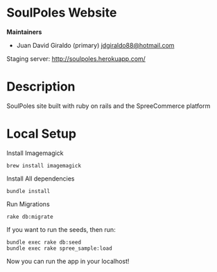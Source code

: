 SoulPoles Website
============

**Maintainers** 
* Juan David Giraldo (primary) jdgiraldo88@hotmail.com

Staging server: http://soulpoles.herokuapp.com/

Description
============

SoulPoles site built with ruby on rails and the SpreeCommerce platform 

Local Setup
============

Install Imagemagick
<pre><code>brew install imagemagick</code></pre>

Install All dependencies 
<pre><code>bundle install</code></pre>

Run Migrations
<pre><code>rake db:migrate</code></pre>

If you want to run the seeds, then run: 

    bundle exec rake db:seed
    bundle exec rake spree_sample:load

Now you can run the app in your localhost!
